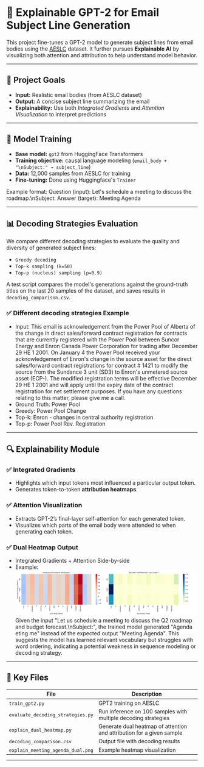 # 📧 Explainable GPT-2 for Email Subject Line Generation

This project fine-tunes a GPT-2 model to generate subject lines from email bodies using the [AESLC](https://huggingface.co/datasets/Yale-LILY/aeslc) dataset. It further pursues **Explainable AI** by visualizing both attention and attribution to help understand model behavior.

---

## 🚀 Project Goals

- **Input:** Realistic email bodies (from AESLC dataset)
- **Output:** A concise subject line summarizing the email
- **Explainability:** Use both *Integrated Gradients* and *Attention Visualization* to interpret predictions

---

## 🧠 Model Training

- **Base model:** `gpt2` from HuggingFace Transformers
- **Training objective:** causal language modeling (`email_body + "\nSubject:" → subject_line`)
- **Data:** 12,000 samples from AESLC for training
- **Fine-tuning:** Done using Huggingface's `Trainer`

Example format:
Question (input): Let's schedule a meeting to discuss the roadmap.\nSubject:
Answer (target): Meeting Agenda


---

## 📊 Decoding Strategies Evaluation

We compare different decoding strategies to evaluate the quality and diversity of generated subject lines:

- `Greedy decoding`
- `Top-k sampling (k=50)`
- `Top-p (nucleus) sampling (p=0.9)`

A test script compares the model's generations against the ground-truth titles on the last 20 samples of the dataset, and saves results in `decoding_comparison.csv`.
### ✅ Different decoding strategies Example
- Input: This email is acknowledgement from the Power Pool of Alberta of the change in direct sales/forward contract registration for contracts that are currently registered with the Power Pool between Suncor Energy and Enron Canada Power Corporation for trading after December 29 HE 1 2001. On January 4 the Power Pool received your acknowledgement of Enron's change in the source asset for the direct sales/forward contract registrations for contract # 1421 to modify the source from the Sundance 3 unit (SD3) to Enron's unmetered source asset (ECP-). The modified registration terms will be effective December 29 HE 1 2001 and will apply until the expiry date of the contract registration for net settlement purposes. If you have any questions relating to this matter, please give me a call.
- Ground Truth: Power Pool
-  Greedy: Power Pool Change
-  Top-k: Enron - changes in central authority registration
-  Top-p: Power Pool Rev. Registration 

---

## 🔍 Explainability Module

### ✅ Integrated Gradients

- Highlights which input tokens most influenced a particular output token.
- Generates token-to-token **attribution heatmaps**.

### ✅ Attention Visualization

- Extracts GPT-2’s final-layer self-attention for each generated token.
- Visualizes which parts of the email body were attended to when generating each token.

### ✅ Dual Heatmap Output

- Integrated Gradients + Attention Side-by-side
- Example:
  ![example](explain_meeting_agenda_dual.png)
Given the input "Let us schedule a meeting to discuss the Q2 roadmap and budget forecast.\nSubject:", the trained model generated "Agenda eting me" instead of the expected output "Meeting Agenda".
This suggests the model has learned relevant vocabulary but struggles with word ordering, indicating a potential weakness in sequence modeling or decoding strategy.
---


## 📁 Key Files

| File | Description |
|------|-------------|
| `train_gpt2.py` | GPT2 training on AESLC |
| `evaluate_decoding_strategies.py` | Run inference on 100 samples with multiple decoding strategies |
| `explain_dual_heatmap.py` | Generate dual heatmap of attention and attribution for a given sample |
| `decoding_comparison.csv` | Output file with decoding results |
| `explain_meeting_agenda_dual.png` | Example heatmap visualization |

---

